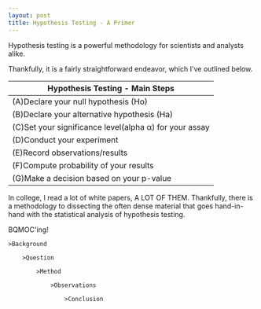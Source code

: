 ```yaml
---
layout: post
title: Hypothesis Testing - A Primer
---
```


Hypothesis testing is a powerful methodology for scientists and analysts alike. 

Thankfully, it is a fairly straightforward endeavor, which I've outlined below. 


|          Hypothesis Testing - Main Steps              |
|-------------------------------------------------------|
|(A)Declare your null hypothesis (Ho)                   |
|(B)Declare your alternative hypothesis (Ha)            |
|(C)Set your significance level(alpha α) for your assay |
|(D)Conduct your experiment                             |
|(E)Record observations/results                         |
|(F)Compute probability of your results                 |
|(G)Make a decision based on your p-value               |


In college, I read a lot of white papers, A LOT OF THEM. Thankfully, there is a methodology to dissecting the often dense material
that goes hand-in-hand with the statistical analysis of hypothesis testing. 

BQMOC'ing!
    
    >Background

        >Question

            >Method
        
                >Observations
            
                    >Conclusion
